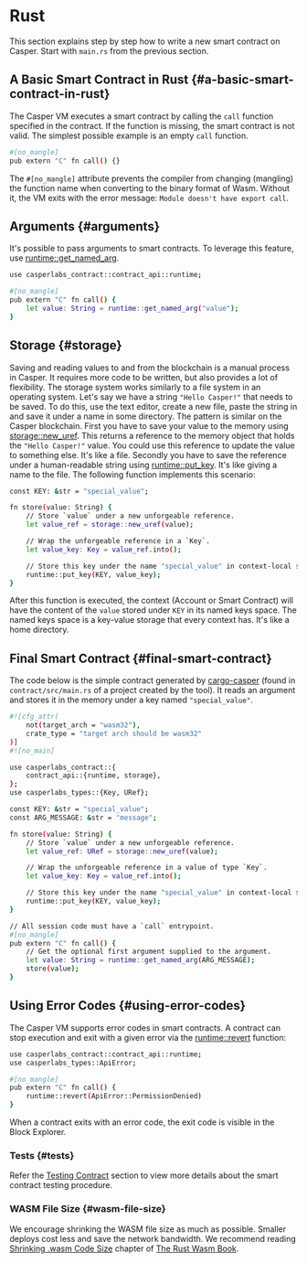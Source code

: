 # Rust

This section explains step by step how to write a new smart contract on Casper. Start with `main.rs` from the previous section.

## A Basic Smart Contract in Rust {#a-basic-smart-contract-in-rust}

The Casper VM executes a smart contract by calling the `call` function specified in the contract. If the function is missing, the smart contract is not valid. The simplest possible example is an empty `call` function.

```bash
#[no_mangle]
pub extern "C" fn call() {}
```

The `#[no_mangle]` attribute prevents the compiler from changing (mangling) the function name when converting to the binary format of Wasm. Without it, the VM exits with the error message: `Module doesn't have export call`.

## Arguments {#arguments}

It's possible to pass arguments to smart contracts. To leverage this feature, use [runtime::get_named_arg](https://docs.rs/casper-contract/latest/casper_contract/contract_api/runtime/fn.get_named_arg.html).

```bash
use casperlabs_contract::contract_api::runtime;

#[no_mangle]
pub extern "C" fn call() {
    let value: String = runtime::get_named_arg("value");
}
```

## Storage {#storage}

Saving and reading values to and from the blockchain is a manual process in Casper. It requires more code to be written, but also provides a lot of flexibility. The storage system works similarly to a file system in an operating system. Let's say we have a string `"Hello Casper!"` that needs to be saved. To do this, use the text editor, create a new file, paste the string in and save it under a name in some directory. The pattern is similar on the Casper blockchain. First you have to save your value to the memory using [storage::new_uref](https://docs.rs/casper-contract/latest/casper_contract/contract_api/storage/fn.new_uref.html). This returns a reference to the memory object that holds the `"Hello Casper!"` value. You could use this reference to update the value to something else. It's like a file. Secondly you have to save the reference under a human-readable string using [runtime::put_key](https://docs.rs/casper-contract/latest/casper_contract/contract_api/runtime/fn.put_key.html). It's like giving a name to the file. The following function implements this scenario:

```bash
const KEY: &str = "special_value";

fn store(value: String) {
    // Store `value` under a new unforgeable reference.
    let value_ref = storage::new_uref(value);

    // Wrap the unforgeable reference in a `Key`.
    let value_key: Key = value_ref.into();

    // Store this key under the name "special_value" in context-local storage.
    runtime::put_key(KEY, value_key);
}
```

After this function is executed, the context (Account or Smart Contract) will have the content of the `value` stored under `KEY` in its named keys space. The named keys space is a key-value storage that every context has. It's like a home directory.

## Final Smart Contract {#final-smart-contract}

The code below is the simple contract generated by [cargo-casper](https://crates.io/crates/cargo-casper) (found in `contract/src/main.rs` of a project created by the tool). It reads an argument and stores it in the memory under a key named `"special_value"`.

```bash
#![cfg_attr(
    not(target_arch = "wasm32"),
    crate_type = "target arch should be wasm32"
)]
#![no_main]

use casperlabs_contract::{
    contract_api::{runtime, storage},
};
use casperlabs_types::{Key, URef};

const KEY: &str = "special_value";
const ARG_MESSAGE: &str = "message";

fn store(value: String) {
    // Store `value` under a new unforgeable reference.
    let value_ref: URef = storage::new_uref(value);

    // Wrap the unforgeable reference in a value of type `Key`.
    let value_key: Key = value_ref.into();

    // Store this key under the name "special_value" in context-local storage.
    runtime::put_key(KEY, value_key);
}

// All session code must have a `call` entrypoint.
#[no_mangle]
pub extern "C" fn call() {
    // Get the optional first argument supplied to the argument.
    let value: String = runtime::get_named_arg(ARG_MESSAGE);
    store(value);
}
```

## Using Error Codes {#using-error-codes}

The Casper VM supports error codes in smart contracts. A contract can stop execution and exit with a given error via the [runtime::revert](https://docs.rs/casper-contract) function:

```bash
use casperlabs_contract::contract_api::runtime;
use casperlabs_types::ApiError;

#[no_mangle]
pub extern "C" fn call() {
    runtime::revert(ApiError::PermissionDenied)
}
```

<!-- Casper has [several built-in error variants](https://crates.io/crates/casper-types/latest/casper_types/) , but it's possible to create a custom set of error codes for your smart contract. These can be passed to [runtime::revert](https://docs.rs/casper-contract/latest/casper_contract/contract_api/runtime/fn.revert.html) via [ApiError::User(\<your error code>) \<https://docs.rs/casper-types/latest/casper_types/enum.ApiError.html#variant.User>](). -->

When a contract exits with an error code, the exit code is visible in the Block Explorer.

### Tests {#tests}

Refer the [Testing Contract](/docs/dapp-dev-guide/testing) section to view more details about the smart contract testing procedure.

### WASM File Size {#wasm-file-size}

We encourage shrinking the WASM file size as much as possible. Smaller deploys cost less and save the network bandwidth. We recommend reading [Shrinking .wasm Code Size](https://rustwasm.github.io/docs/book/reference/code-size.html) chapter of [The Rust Wasm Book](https://rustwasm.github.io/docs/book/).
